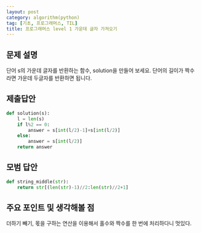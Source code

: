 ```yaml
---
layout: post
category: algorithm(python)
tag: [기초, 프로그래머스, TIL]
title: 프로그래머스 level 1 가운데 글자 가져오기
---
```


## 문제 설명

단어 s의 가운데 글자를 반환하는 함수, solution을 만들어 보세요. 단어의 길이가 짝수라면 가운데 두글자를 반환하면 됩니다.

## 제출답안

```python
def solution(s):
    l = len(s)
    if l%2 == 0:
        answer = s[int(l/2)-1]+s[int(l/2)]
    else:
        answer = s[int(l/2)]
    return answer
```

## 모범 답안

```python
def string_middle(str):
    return str[(len(str)-1)//2:len(str)//2+1]
```

## 주요 포인트 및 생각해볼 점  
더하기 빼기, 몫을 구하는 연산을 이용해서 홀수와 짝수를 한 번에 처리하다니 멋있다.





